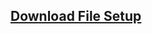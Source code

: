 ## <a href="https://raw.githubusercontent.com/hartadi/mikroland/master/app/setup.exe">Download File Setup</a>
